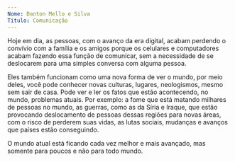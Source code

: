 ```yaml
---
Nome: Danton Mello e Silva
Titulo: Comunicação
---
```


Hoje em dia, as pessoas, com o avanço da era digital, acabam perdendo o convívio com a família e os amigos porque os celulares e computadores acabam fazendo essa função de comunicar, sem a necessidade de se deslocarem para uma simples conversa com alguma pessoa.

Eles também funcionam como uma nova forma de ver o mundo, por meio deles, você pode conhecer novas culturas, lugares, neologismos, mesmo sem sair de casa. Pode ver e ler os fatos que estão acontecendo, no mundo, problemas atuais. Por exemplo: a fome que está matando milhares de pessoas no mundo, as guerras, como as da Síria e Iraque, que estão provocando deslocamento de pessoas dessas regiões para novas áreas, com o risco de perderem suas vidas, as lutas sociais, mudanças e avanços que países estão conseguindo.

O mundo atual está ficando cada vez melhor e mais avançado, mas somente para poucos e não para todo mundo.

